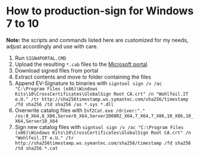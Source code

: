 # How to production-sign for Windows 7 to 10

**Note:** the scripts and commands listed here are customized for my needs, adjust accordingly and use with care.

1. Run `SIGN4PORTAL.CMD`
2. Upload the resulting `*.cab` files to the [Microsoft portal](https://developer.microsoft.com/en-us/dashboard/hardware/Driver/)
3. Download signed files from portal
4. Extract contents and move to folder containing the files
5. Append EV-Signature to binaries with `signtool sign /v /ac "C:\Program Files (x86)\Windows Kits\10\CrossCertificates\GlobalSign Root CA.crt" /n "Wohlfeil.IT e.U." /tr http://sha256timestamp.ws.symantec.com/sha256/timestamp /fd sha256 /td sha256 /as *.sys *.dll`
6. Overwrite catalog files with `Inf2Cat.exe /driver:"." /os:8_X64,8_X86,Server8_X64,Server2008R2_X64,7_X64,7_X86,10_X86,10_X64,Server10_X64`
7. Sign new catalog files with `signtool sign /v /ac "C:\Program Files (x86)\Windows Kits\10\CrossCertificates\GlobalSign Root CA.crt" /n "Wohlfeil.IT e.U." /tr http://sha256timestamp.ws.symantec.com/sha256/timestamp /fd sha256 /td sha256 *.cat`
